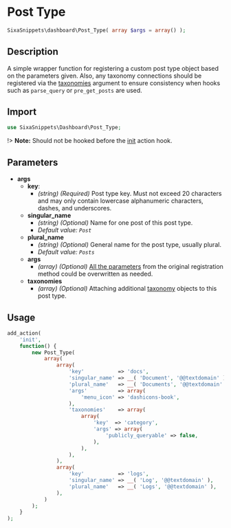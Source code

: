 # Post Type

```php
SixaSnippets\dashboard\Post_Type( array $args = array() );
```

## Description

A simple wrapper function for registering a custom post type object based on the parameters given. Also, any taxonomy connections should be registered via the [taxonomies](dashboard/taxonomy.md) argument to ensure consistency when hooks such as `parse_query` or `pre_get_posts` are used.

## Import

```php 
use SixaSnippets\Dashboard\Post_Type;
```

!> **Note:** Should not be hooked before the [init](http://developer.wordpress.org/reference/hooks/init/) action hook.

## Parameters

- **args**
	- **key**:
        - *(string) (Required)* Post type key. Must not exceed 20 characters and may only contain lowercase alphanumeric characters, dashes, and underscores.
	- **singular_name**
        - *(string) (Optional)* Name for one post of this post type.
        - *Default value: `Post`*
	- **plural_name**
        - *(string) (Optional)* General name for the post type, usually plural.
        - *Default value: `Posts`*
	- **args**
		- *(array) (Optional)* [All the parameters](http://developer.wordpress.org/reference/functions/register_post_type/) from the original registration method could be overwritten as needed.
	- **taxonomies**
		- *(array) (Optional)* Attaching additional [taxonomy](dashboard/taxonomy.md) objects to this post type.

## Usage

```php
add_action(
	'init',
	function() {
		new Post_Type(
			array(
				array(
					'key'           => 'docs',
					'singular_name' => __( 'Document', '@@textdomain' ),
					'plural_name'   => __( 'Documents', '@@textdomain' ),
					'args'          => array(
						'menu_icon' => 'dashicons-book',
					),
					'taxonomies'    => array(
						array(
							'key'  => 'category',
							'args' => array(
								'publicly_queryable' => false,
							),
						),
					),
				),
				array(
					'key'           => 'logs',
					'singular_name' => __( 'Log', '@@textdomain' ),
					'plural_name'   => __( 'Logs', '@@textdomain' ),
				),
			)
		);
	}
);
```